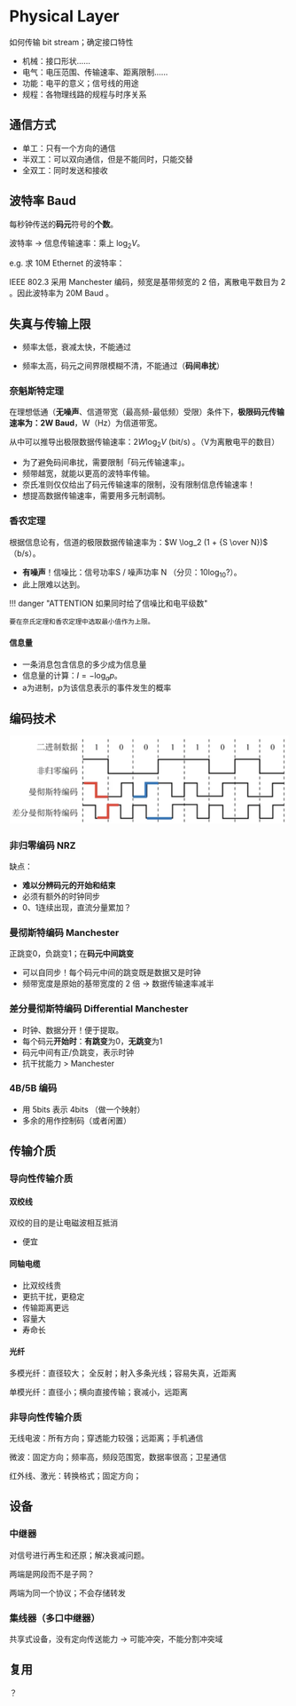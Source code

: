 # Physical Layer

如何传输 bit stream；确定接口特性

- 机械：接口形状……
- 电气：电压范围、传输速率、距离限制……
- 功能：电平的意义；信号线的用途
- 规程：各物理线路的规程与时序关系

## 通信方式

- 单工：只有一个方向的通信
- 半双工：可以双向通信，但是不能同时，只能交替
- 全双工：同时发送和接收

## 波特率 Baud

每秒钟传送的**码元**符号的**个数**。

波特率 → 信息传输速率：乘上 $\log_2 V$。

e.g. 求 10M Ethernet 的波特率：

IEEE 802.3 采用 Manchester 编码，频宽是基带频宽的 2 倍，离散电平数目为 2 。因此波特率为 20M Baud 。

## 失真与传输上限

- 频率太低，衰减太快，不能通过

- 频率太高，码元之间界限模糊不清，不能通过（**码间串扰**）

### 奈魁斯特定理

在理想低通（**无噪声**、信道带宽（最高频-最低频）受限）条件下，**极限码元传输速率为：2W Baud**，W（Hz）为信道带宽。

从中可以推导出极限数据传输速率：$2W \log_2 V$ (bit/s) 。（V为离散电平的数目）

- 为了避免码间串扰，需要限制「码元传输速率」。
- 频带越宽，就能以更高的波特率传输。
- 奈氏准则仅仅给出了码元传输速率的限制，没有限制信息传输速率！
- 想提高数据传输速率，需要用多元制调制。

### 香农定理

根据信息论有，信道的极限数据传输速率为：$W \log_2 (1 + {S \over N})$ （b/s）。

- **有噪声**！信噪比：信号功率S / 噪声功率 N （分贝：$10\log_{10} ?$）。
- 此上限难以达到。

!!! danger "ATTENTION 如果同时给了信噪比和电平级数"

    要在奈氏定理和香农定理中选取最小值作为上限。

#### 信息量

- 一条消息包含信息的多少成为信息量
- 信息量的计算：$I= - \log_a p$。
- a为进制，p为该信息表示的事件发生的概率

## 编码技术

![Screen Shot 2021-05-26 at 5.18.54 PM](physical.assets/Screen%20Shot%202021-05-26%20at%205.18.54%20PM.png)

### 非归零编码 NRZ

缺点：

- **难以分辨码元的开始和结束**
- 必须有额外的时钟同步
- 0、1连续出现，直流分量累加？

### 曼彻斯特编码 Manchester

正跳变0，负跳变1；在**码元中间跳变**

- 可以自同步！每个码元中间的跳变既是数据又是时钟
- 频带宽度是原始的基带宽度的 2 倍 → 数据传输速率减半

### 差分曼彻斯特编码 Differential Manchester

- 时钟、数据分开！便于提取。
- 每个码元**开始时**：**有跳变**为0，**无跳变**为1
- 码元中间有正/负跳变，表示时钟
- 抗干扰能力 > Manchester

### 4B/5B 编码

- 用 5bits 表示 4bits （做一个映射）
- 多余的用作控制码（或者闲置）

## 传输介质

### 导向性传输介质

#### 双绞线

双绞的目的是让电磁波相互抵消

- 便宜

#### 同轴电缆

- 比双绞线贵
- 更抗干扰，更稳定
- 传输距离更远
- 容量大
- 寿命长

#### 光纤

多模光纤：直径较大； 全反射；射入多条光线；容易失真，近距离

单模光纤：直径小；横向直接传输；衰减小，远距离

### 非导向性传输介质

无线电波：所有方向；穿透能力较强；远距离；手机通信

微波：固定方向；频率高，频段范围宽，数据率很高；卫星通信

红外线、激光：转换格式；固定方向；

## 设备

### 中继器

对信号进行再生和还原；解决衰减问题。

两端是网段而不是子网？

两端为同一个协议；不会存储转发

### 集线器（多口中继器）

共享式设备，没有定向传送能力 → 可能冲突，不能分割冲突域

## 复用

？
